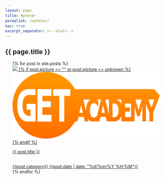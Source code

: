 ```yaml
---
layout: page
title: Nyheter
permalink: /nyheter/
nav: true
excerpt_separator: <!--slutt-->
---
```

<div class="news-content-container">
<h2>{{ page.title }}</h2>
<ul class="news-container">
  {% for post in site.posts %}
    <a class="news-card" href="{{ post.url | relative_url }}" >
    <div class="content">
      <img src="{{ post.picture }}"/>
      {% if post.picture == "" or post.picture == unknown %}
      <img src="/assets/get-academy.png" />
      {% endif %}
      <p class="news-title">{{ post.title }}</p>
      <br />
      <div class="subinfo-container">
      <span class="category"> {{post.category}}</span>
      <time>{{post.date | date: "%d/%m/%Y %H:%M"}}</time>
      <!-- <p>{{ post.description | default: 'Trykk her for info'}}</p> -->
    </div>
    </div>
    </a>
  {% endfor %}
</ul>
</div>